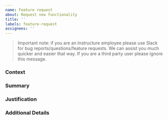 ```yaml
---
name: Feature request
about: Request new functionality
title: ''
labels: feature-request
assignees: ''
---
```


> Important note: if you are an Instructure employee please use Slack for bug reports/questions/feature requests. We can assist you much quicker and easier that way. If you are a third party user please ignore this message.

### Context

<!-- Which component or package should the functionality be added to? If it's a new component, where should it be added? -->

### Summary

<!-- A clear and concise summary of the requested functionality. -->

### Justification

<!-- A clear and concise justification for why this functionality is necessary. -->

### Additional Details

<!-- Is there anything else you can tell us about the requested functionality? -->
